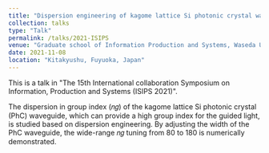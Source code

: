 ```yaml
---
title: "Dispersion engineering of kagome lattice Si photonic crystal waveguide"
collection: talks
type: "Talk"
permalink: /talks/2021-ISIPS
venue: "Graduate school of Information Production and Systems, Waseda University"
date: 2021-11-08
location: "Kitakyushu, Fuyuoka, Japan"
---
```


This is a talk in "The 15th International collaboration Symposium on Information, Production and Systems (ISIPS 2021)".

The dispersion in group index (𝑛𝑔) of the kagome lattice Si photonic crystal (PhC) waveguide, which can
provide a high group index for the guided light, is studied based on dispersion engineering. By adjusting the
width of the PhC waveguide, the wide-range 𝑛𝑔 tuning from 80 to 180 is numerically demonstrated. 

